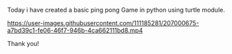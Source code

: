 Today i have created a basic ping pong Game in python using turtle module.





https://user-images.githubusercontent.com/111185281/207000675-a7bd39c1-fe06-46f7-946b-4ca662111bd8.mp4



Thank you!

